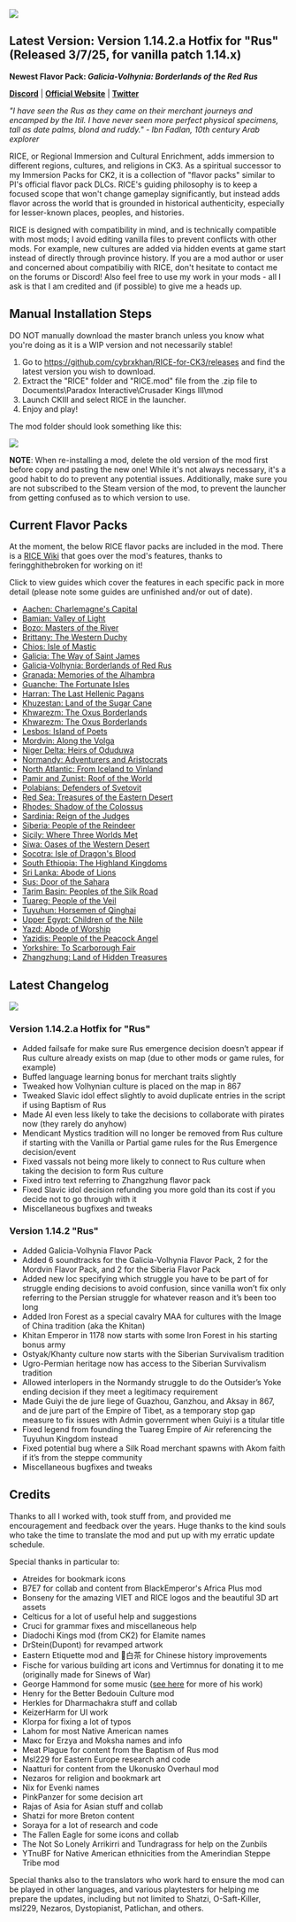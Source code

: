 <img src="https://i.imgur.com/CeUcm0f.jpg">

## Latest Version: Version 1.14.2.a Hotfix for "Rus" (Released 3/7/25, for vanilla patch 1.14.x)

**Newest Flavor Pack: *Galicia-Volhynia: Borderlands of the Red Rus***

[**Discord**](https://discord.gg/9KuyXv2uZA) | [**Official Website**](https://cybrxkhansmods.godaddysites.com) | [**Twitter**](https://twitter.com/Cybrxkhans_Mods)

_"I have seen the Rus as they came on their merchant journeys and encamped by the Itil. I have never seen more perfect physical specimens, tall as date palms, blond and ruddy."_
_- Ibn Fadlan, 10th century Arab explorer_

RICE, or Regional Immersion and Cultural Enrichment, adds immersion to different regions, cultures, and religions in CK3. As a spiritual successor to my Immersion Packs for CK2, it is a collection of "flavor packs" similar to PI's official flavor pack DLCs. RICE's guiding philosophy is to keep a focused scope that won't change gameplay significantly, but instead adds flavor across the world that is grounded in historical authenticity, especially for lesser-known places, peoples, and histories.

RICE is designed with compatibility in mind, and is technically compatible with most mods; I avoid editing vanilla files to prevent conflicts with other mods. For example, new cultures are added via hidden events at game start instead of directly through province history. If you are a mod author or user and concerned about compatibiliy with RICE, don't hesitate to contact me on the forums or Discord! Also feel free to use my work in your mods - all I ask is that I am credited and (if possible) to give me a heads up.


## Manual Installation Steps

DO NOT manually download the master branch unless you know what you're doing as it is a WIP version and not necessarily stable!

1. Go to https://github.com/cybrxkhan/RICE-for-CK3/releases and find the latest version you wish to download.
2. Extract the "RICE" folder and "RICE.mod" file from the .zip file to Documents\Paradox Interactive\Crusader Kings III\mod
3. Launch CKIII and select RICE in the launcher.
4. Enjoy and play!

The mod folder should look something like this:

<img src="https://i.imgur.com/UMv7AZ5.png">

**NOTE**: When re-installing a mod, delete the old version of the mod first before copy and pasting the new one! While it's not always necessary, it's a good habit to do to prevent any potential issues. Additionally, make sure you are not subscribed to the Steam version of the mod, to prevent the launcher from getting confused as to which version to use.


## Current Flavor Packs

At the moment, the below RICE flavor packs are included in the mod. There is a [RICE Wiki](https://ck3.paradoxwikis.com/RICE) that goes over the mod's features, thanks to feringghithebroken for working on it!

Click to view guides which cover the features in each specific pack in more detail (please note some guides are unfinished and/or out of date).

- [Aachen: Charlemagne's Capital](https://docs.google.com/document/d/e/2PACX-1vQNflzrfD7oYcEYcMWDW07MsWCW-8cwIO8-JxSIm_WTnB1Ij0Dr-b3PRNu8mKmUFRXfHW3QDax2Z0DD/pub)
- [Bamian: Valley of Light](https://docs.google.com/document/d/e/2PACX-1vRkkEsWly8Ma6TtWuE1ucsiTEGNFxRP4O-691XW02FvlHhX-02u_PVIf1LTeNx2egNEUnFuhXw6wNve/pub)
- [Bozo: Masters of the River](https://docs.google.com/document/d/e/2PACX-1vSgpnZZbXXz3sProMU-P70vbCsYatZOqkonVQMLdtZMFWhXf8zH1RE1ubz9hQI-kTqWIIK0at1Ki5PR/pub)
- [Brittany: The Western Duchy](https://docs.google.com/document/d/e/2PACX-1vTzGuR_ffwqfpm6rwh27hq71K4Fs35pcLZioPLbHulhHn2ZV25SD2HrGipPofvBYngi5S_O4Yino4Y7/pub)
- [Chios: Isle of Mastic](https://docs.google.com/document/d/1Lu4cGXN7hSaDtYd_wsXKbjAeIOYMoYVuum6zfYfBc_k/pub)
- [Galicia: The Way of Saint James](https://docs.google.com/document/d/e/2PACX-1vRZSjZ2kqKE7-do03KlArEXVylNpYqP2ptS4Eg5EWWFYMRrxN7qAEaX6gG3H0ChMT_YR1AAg7BCbb1c/pub)
- [Galicia-Volhynia: Borderlands of Red Rus](https://cybrxkhansmods.godaddysites.com/)
- [Granada: Memories of the Alhambra](https://docs.google.com/document/d/e/2PACX-1vSFZFsesbXB3S4L2cgOfu_IYL6WzxbzLjzps4qGizN-8avV7Wvi99A5V8K-oq4IiiILonH_e85kIAgy/pub)
- [Guanche: The Fortunate Isles](https://docs.google.com/document/d/e/2PACX-1vSs5DoK_1Hux5Uqe8cZp9qKdClxq_8W6PF3Rdejo8hR_C3mn1_qd166bbpw096x0DtwBGTBHC8aQYTO/pub)
- [Harran: The Last Hellenic Pagans](https://docs.google.com/document/d/e/2PACX-1vQOVaDq59Adp5PsNw7r8KhK9cgHMBBWGPWG085FdTKegkD8G8BFLa_e1lz8usY164B42gAVZD4D_2Rs/pub)
- [Khuzestan: Land of the Sugar Cane](https://docs.google.com/document/d/e/2PACX-1vRI3FkOVenhxblZjwPx5v9OI_SxzK-i5DO4S4Yd2983gkrLwvoD9rSxKJ5nLai8TsMVxtCU147Km6je/pub)
- [Khwarezm: The Oxus Borderlands](https://docs.google.com/document/d/e/2PACX-1vRb7KJnolu0twdKXwN0N6K9qZSSNxm2yyS6VroADAGod9VjUGBKf5nIh-ZzsdYr93W3XuN0MGO8OeXd/pub)
- [Khwarezm: The Oxus Borderlands](https://docs.google.com/document/d/e/2PACX-1vShpMfQVVfTPIMytox_d9YgqsCv5nzE-AR6WWLlEu4UjRqFQ7ekMWISy8Wp5U1KEAhoKxcFiunqVBvF/pub)
- [Lesbos: Island of Poets](https://docs.google.com/document/d/e/2PACX-1vShpMfQVVfTPIMytox_d9YgqsCv5nzE-AR6WWLlEu4UjRqFQ7ekMWISy8Wp5U1KEAhoKxcFiunqVBvF/pub)
- [Mordvin: Along the Volga](https://docs.google.com/document/d/e/2PACX-1vSJLf-BGou98MSCHMEVO1QWEme1kKSe8CiriXgpfEUHeySTLJOsPLQobPnu_fIt-W-GqcL3VBXFqJzZ/pub)
- [Niger Delta: Heirs of Oduduwa](https://docs.google.com/document/d/e/2PACX-1vTgW9FFORhgNKseRIGdOXnsCLe5Nee8f8dK9yQxkvWshD3ZJf5vzXhMHQKmoy3qnMEjm2kLImgExhvt/pub)
- [Normandy: Adventurers and Aristocrats](https://docs.google.com/document/d/e/2PACX-1vSJl5JRfLjzdzwnCo6WJVG8qJ8-5htcWQ1L1PU3tMIq1Ym4HOO6fPhQ1ovarPeb_3b3pLPRhLBvgyRT/pub)
- [North Atlantic: From Iceland to Vinland](https://docs.google.com/document/d/e/2PACX-1vQmBr7TYKBGRMtVYj8IWAjLHHAadsxJwGZI1VIG0PRA4ZV3mru5HGv3vAqaktbnVMe1oFpTdCEPKFLd/pub)
- [Pamir and Zunist: Roof of the World](https://docs.google.com/document/d/e/2PACX-1vQmHEFpko8WE1fnHLHyG-4t01Xyka4eTe88WuLJWRL6jk0S3ju3fA1CFyX_dDArSduFlzqUl58pjRRO/pub)
- [Polabians: Defenders of Svetovit](https://docs.google.com/document/d/e/2PACX-1vQqIii6uXJkyQUEe6Q00VRUNrj3ega216kcKp1GVMYaHNKgzyqyG0rHJz9ZsBTbzr3jPe4awL7yvTCS/pub)
- [Red Sea: Treasures of the Eastern Desert](https://docs.google.com/document/d/e/2PACX-1vQzLb-MR90fMQvjqZsxceuydKihTehAlpxexdhdim5pfxi_aGVBeLl1rJMmuR-89nVB7PVLfboZKBuy/pub)
- [Rhodes: Shadow of the Colossus](https://docs.google.com/document/d/e/2PACX-1vRXCGUoynvQtA3RuaJUE9FYagIHOX4wJkyeDHRsV-cjvyyBTONIEy0oOYr3yvcUt1eG_fEHtzUgv_wA/pub)
- [Sardinia: Reign of the Judges](https://docs.google.com/document/d/e/2PACX-1vTFqEepIES0OzohAoV1tXHwn8B95wVVu7dQoSC0wIb_-pzHF2_RxnA-pwUqTC5NvVidtmeGPpVNXlfd/pub)
- [Siberia: People of the Reindeer](https://docs.google.com/document/d/e/2PACX-1vTOr-vq1KkHRJ_gxPOlb9brCKde3TRzN_1TVZwfPmSiIIW5TEAJGkQ0eNGwiEfvgape1pDAKau3ZcvD/pub)
- [Sicily: Where Three Worlds Met](https://docs.google.com/document/d/1gV1yD3d3Yp73GeM30GMFGr0sXGkg0vL6mV_Vgoz3P7c/pub)
- [Siwa: Oases of the Western Desert](https://docs.google.com/document/d/1OOXqqBEGv94IBAH-rIsjoBog1YFtVAFg_TPsuIQmhtg/pub)
- [Socotra: Isle of Dragon's Blood](https://docs.google.com/document/d/e/2PACX-1vRs_x_9wjofcveP_yhymlL5TWPB1UdSQyi_C_M1z4dWpFg3lqHgHwGpFD2xfkf0-RdsKIlRekQsLD4s/pub)
- [South Ethiopia: The Highland Kingdoms](https://docs.google.com/document/d/e/2PACX-1vSPq9IoWEAWlTTkrLDZVqwzYzqlngxUYq2zKr800V7TXWQDn3CBX9molZq4dtp6rPmxa_hL3nL9tRrp/pub)
- [Sri Lanka: Abode of Lions](https://docs.google.com/document/d/e/2PACX-1vTuEbSCc2fBJPzI7zUerL46bBslIV4rHMGF_nZlG_RDn2zvl96Cw-fHLYdwBqkELSSeBZDWubI1L0yI/pub)
- [Sus: Door of the Sahara](https://docs.google.com/document/d/e/2PACX-1vQo9H7CnvJxD-KEjrwKEZ6GUUAJSqtF8-3oHW8YyoOntDliMBNHEOxRMNJRt8VFdpNs9LOGdgX9jCtZ/pub)
- [Tarim Basin: Peoples of the Silk Road](https://docs.google.com/document/d/e/2PACX-1vTDLXZZlm5IfgIRvQfu6nIqd7Hflm-9BsgtrHGA8nHKtpxbIVxukXWD2Z6V0NPZ-iFUj6TtOgH3qFdy/pub)
- [Tuareg: People of the Veil](https://docs.google.com/document/d/e/2PACX-1vSXsPZ1GvXLx10DXJ1IKA4w555ZnLQ1jg-5FrBG332UVf4QAoQ73dydF1JEvzII37kH7mKlTPqi24P9/pub)
- [Tuyuhun: Horsemen of Qinghai](https://docs.google.com/document/d/e/2PACX-1vSLTlVseJqHCut1xBqm9tY2AVgfunhUTX0m8oN-OvHpMgexvpbFO8OIXVC2xDkgo9UvMYnv4qnjBUqP/pub)
- [Upper Egypt: Children of the Nile](https://docs.google.com/document/d/e/2PACX-1vRPqf2Ip9U9cgDBiihQw6J-sGoCMiobFNhXrTsnzvwNIWBcjlRf2Cvn5ifDYADIwLt9w636GB7WCeY2/pub)
- [Yazd: Abode of Worship](https://docs.google.com/document/d/e/2PACX-1vSPDkkP1PqCoPsi_HM29C5MM5L-as_SyKkmx_jNtOEqoW2mQx2APneBmbHNhi5hNePLHAxqm9QTm8y3/pub)
- [Yazidis: People of the Peacock Angel](https://docs.google.com/document/d/e/2PACX-1vR3oN9lw2Yzsz_tGQb4sLDUPOVUjE6xhyYXvjtqnuKAJOegbo4UBuXpncgmk4s-cjEmAe8t1VvINe2h/pub)
- [Yorkshire: To Scarborough Fair](https://docs.google.com/document/d/e/2PACX-1vQpl_JscDm-mK927vAdVA3-EUVdZ6A_htNKej7_cAKC1NcnYxHz8uvOT-bidmyLCNrfrYAsPun1QW3X/pub)
- [Zhangzhung: Land of Hidden Treasures](https://docs.google.com/document/d/e/2PACX-1vQ389lRnsEbsFhT_5q37n546tqs0ybugbqAdtt_-ZPnRZyZjLv3ESDdx5iLJGeMehaXdruaOIYPrmsl/pub)


## Latest Changelog

<img src="https://i.imgur.com/ryNWhlx.jpg">

### Version 1.14.2.a Hotfix for "Rus"

- Added failsafe for make sure Rus emergence decision doesn’t appear if Rus culture already exists on map (due to other mods or game rules, for example)
- Buffed language learning bonus for merchant traits slightly
- Tweaked how Volhynian culture is placed on the map in 867
- Tweaked Slavic idol effect slightly to avoid duplicate entries in the script if using Baptism of Rus
- Made AI even less likely to take the decisions to collaborate with pirates now (they rarely do anyhow)
- Mendicant Mystics tradition will no longer be removed from Rus culture if starting with the Vanilla or Partial game rules for the Rus Emergence decision/event
- Fixed vassals not being more likely to connect to Rus culture when taking the decision to form Rus culture
- Fixed intro text referring to Zhangzhung flavor pack
- Fixed Slavic idol decision refunding you more gold than its cost if you decide not to go through with it
- Miscellaneous bugfixes and tweaks

### Version 1.14.2 "Rus"

- Added Galicia-Volhynia Flavor Pack
- Added 6 soundtracks for the Galicia-Volhynia Flavor Pack, 2 for the Mordvin Flavor Pack, and 2 for the Siberia Flavor Pack
- Added new loc specifying which struggle you have to be part of for struggle ending decisions to avoid confusion, since vanilla won’t fix only referring to the Persian struggle for whatever reason and it’s been too long
- Added Iron Forest as a special cavalry MAA for cultures with the Image of China tradition (aka the Khitan)
- Khitan Emperor in 1178 now starts with some Iron Forest in his starting bonus army
- Ostyak/Khanty culture now starts with the Siberian Survivalism tradition
- Ugro-Permian heritage now has access to the Siberian Survivalism tradition
- Allowed interlopers in the Normandy struggle to do the Outsider’s Yoke ending decision if they meet a legitimacy requirement
- Made Guiyi the de jure liege of Guazhou, Ganzhou, and Aksay in 867, and de jure part of the Empire of Tibet, as a temporary stop gap measure to fix issues with Admin government when Guiyi is a titular title
- Fixed legend from founding the Tuareg Empire of Air referencing the Tuyuhun Kingdom instead
- Fixed potential bug where a Silk Road merchant spawns with Akom faith if it’s from the steppe community
- Miscellaneous bugfixes and tweaks

## Credits

Thanks to all I worked with, took stuff from, and provided me encouragement and feedback over the years. Huge thanks to the kind souls who take the time to translate the mod and put up with my erratic update schedule.

Special thanks in particular to:

- Atreides for bookmark icons
- B7E7 for collab and content from BlackEmperor's Africa Plus mod
- Bonseny for the amazing VIET and RICE logos and the beautiful 3D art assets
- Celticus for a lot of useful help and suggestions
- Cruci for grammar fixes and miscellaneous help
- Diadochi Kings mod (from CK2) for Elamite names
- DrStein(Dupont) for revamped artwork
- Eastern Etiquette mod and 🍓白茶 for Chinese history improvements
- Fische for various building art icons and Vertimnus for donating it to me (originally made for Sinews of War)
- George Hammond for some music ([see here](https://fanlink.to/georgehammondmusic) for more of his work)
- Henry for the Better Bedouin Culture mod
- Herkles for Dharmachakra stuff and collab
- KeizerHarm for UI work
- Klorpa for fixing a lot of typos
- Lahom for most Native American names
- Макс for Erzya and Moksha names and info
- Meat Plague for content from the Baptism of Rus mod
- Msl229 for Eastern Europe research and code
- Naatturi for content from the Ukonusko Overhaul mod
- Nezaros for religion and bookmark art
- Nix for Evenki names
- PinkPanzer for some decision art
- Rajas of Asia for Asian stuff and collab
- Shatzi for more Breton content
- Soraya for a lot of research and code
- The Fallen Eagle for some icons and collab
- The Not So Lonely Arrikirri and Tundragrass for help on the Zunbils
- YTnuBF for Native American ethnicities from the Amerindian Steppe Tribe mod

Special thanks also to the translators who work hard to ensure the mod can be played in other languages, and various playtesters for helping me prepare the updates, including but not limited to Shatzi, O-Saft-Killer, msl229, Nezaros, Dystopianist, Patlichan, and others.
